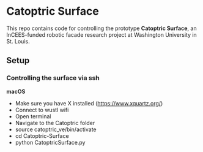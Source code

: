 # Catoptric Surface

This repo contains code for controlling the prototype **Catoptric Surface**, an InCEES-funded robotic facade research project at Washington University in St. Louis.

## Setup

### Controlling the surface via ssh

**macOS**
- Make sure you have X installed (https://www.xquartz.org/)
- Connect to wustl wifi
- Open terminal
- Navigate to the Catoptric folder
- source catoptric_ve/bin/activate
- cd Catoptric-Surface
- python CatoptricSurface.py

